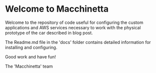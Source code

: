 # Welcome to Macchinetta

Welcome to the repository of code useful for configuring the custom applications and AWS services necessary to work with the physical prototype of the car described in blog post.

The Readme.md file in the 'docs' folder contains detailed information for installing and configuring.

Good work and have fun!

The 'Macchinetta' team

